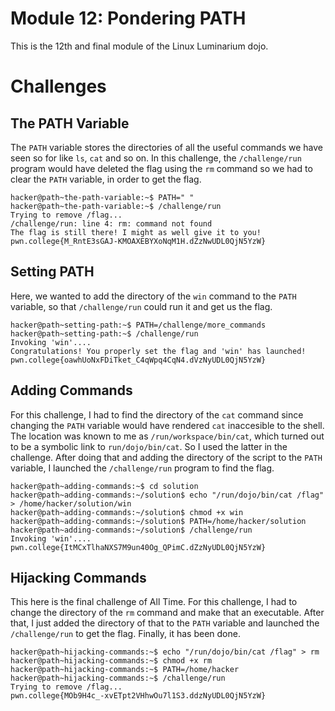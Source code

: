 # Module 12: Pondering PATH
This is the 12th and final module of the Linux Luminarium dojo.
# Challenges
## The PATH Variable 
The `PATH` variable stores the directories of all the useful commands we have seen so for like `ls`, `cat` and so on. In this challenge, the `/challenge/run` program would have deleted the flag using the `rm` command so we had to clear the `PATH` variable, in order to get the flag.
```
hacker@path~the-path-variable:~$ PATH=" "
hacker@path~the-path-variable:~$ /challenge/run
Trying to remove /flag...
/challenge/run: line 4: rm: command not found
The flag is still there! I might as well give it to you!
pwn.college{M_RntE3sGAJ-KMOAXEBYXoNqM1H.dZzNwUDL0QjN5YzW}
```
## Setting PATH
Here, we wanted to add the directory of the `win` command to the `PATH` variable, so that `/challenge/run` could run it and get us the flag.
```
hacker@path~setting-path:~$ PATH=/challenge/more_commands
hacker@path~setting-path:~$ /challenge/run
Invoking 'win'....
Congratulations! You properly set the flag and 'win' has launched!
pwn.college{oawhUoNxFDiTket_C4qWpq4CqN4.dVzNyUDL0QjN5YzW}
```
## Adding Commands
For this challenge, I had to find the directory of the `cat` command since changing the `PATH` variable would have rendered `cat` inaccesible to the shell. The location was known to me as `/run/workspace/bin/cat`, which turned out to be a symbolic link to `run/dojo/bin/cat`. So I used the latter in the challenge. After doing that and adding the directory of the script to the `PATH` variable, I launched the `/challenge/run` program to find the flag.
```
hacker@path~adding-commands:~$ cd solution
hacker@path~adding-commands:~/solution$ echo "/run/dojo/bin/cat /flag" > /home/hacker/solution/win
hacker@path~adding-commands:~/solution$ chmod +x win
hacker@path~adding-commands:~/solution$ PATH=/home/hacker/solution
hacker@path~adding-commands:~/solution$ /challenge/run
Invoking 'win'....
pwn.college{ItMCxTlhaNXS7M9un40Og_QPimC.dZzNyUDL0QjN5YzW}
```
## Hijacking Commands
This here is the final challenge of All Time. For this challenge, I had to change the directory of the `rm` command and make that an executable. After that, I just added the directory of that to the `PATH` variable and launched the `/challenge/run` to get the flag. Finally, it has been done.
```
hacker@path~hijacking-commands:~$ echo "/run/dojo/bin/cat /flag" > rm
hacker@path~hijacking-commands:~$ chmod +x rm
hacker@path~hijacking-commands:~$ PATH=/home/hacker
hacker@path~hijacking-commands:~$ /challenge/run
Trying to remove /flag...
pwn.college{MOb9H4c_-xvETpt2VHhwOu7l1S3.ddzNyUDL0QjN5YzW}
```

